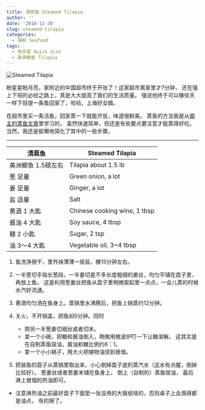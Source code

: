 ```yaml
---
title: 清蒸鱼 Steamed Tilapia
author: ''
date: '2018-12-30'
slug: steamed-tilapia
categories:
  - 海鲜 Seafood
tags:
  - 快手菜 Quick dish
  - 美洲鲫鱼 Tilapia
---
```

![Steamed Tilapia](/img/2018-12-24-steamed-tilapia.jpg)

盼星星盼月亮，家附近的中国超市终于开张了！这家超市离家里才7分钟，
还在强上下班的必经之路上，真是大大提高了我们的生活质量。
强说他终于可以像徐天一样下班提一条鱼回家了，哈哈，上海好女婿。

在超市里买一条活鱼，回家蒸一下就能开饭，味道很鲜美。
蒸鱼的方法我是从[阁主的蒸鱼文章](http://www.yuleshow.com/?p=558)里学习的，
虽然快速简单，但还是有些要点要注意才能蒸得好吃。
当然，我还是偷懒地简化了其中的一些步骤。

---
|清蒸鱼                                 |Steamed Tilapia              |
|---------------------------------------|-----------------------------|
|美洲鲫鱼 1.5磅左右                     |Tilapia about 1.5 lb         |
|葱 足量                                |Green onion, a lot           |
|姜 足量                                |Ginger, a lot                |
|盐 适量                                |Salt                         |
|黄酒 1 大匙                            |Chinese cooking wine, 1 tbsp |
|酱油 4 大匙                            |Soy sauce, 4 tbsp            |
|糖 2 小匙                              |Sugar, 2 tsp                 |
|油 3～4 大匙                           |Vegetable oil, 3~4 tbsp      |

1. 鱼洗净擦干，里外抹薄薄一层盐，腌15分钟左右。

2. 一半葱切手指长葱段，一半姜切差不多长度粗细的姜丝，均匀平铺在盘子里，再放上鱼。
这是利用葱姜丝把鱼从盘子里稍微架起里一点点，一会儿蒸的时候水汽好流通。

3. 黄酒均匀洒在鱼身上。蒸锅里水沸腾后，把鱼上锅蒸约12分钟。

4. 关火，不开锅盖，把鱼焖5分钟。同时
    - 把另一半葱姜切细丝或者切末。
    - 拿一个小碗，把糖和酱油倒入，稍微用微波炉叮一下让糖溶解。
      这其实是在自制蒸鱼豉油，酱油和糖比例约6：1。
    - 拿一个小小锅子，用大火把植物油烧到冒烟。
    
5. 把装鱼的盘子从蒸锅里取出来，小心倒掉盘子底的蒸汽水（这水有点腥，倒掉比较好）。
   葱姜丝或者葱姜末铺在鱼身上， 倒上（自制的）蒸鱼豉油， 最后淋上冒烟的热油即可。

* 注意淋热油之前最好盘子下面垫一张没用的大报纸啥的，否则桌子上会溅得都是油点，
  有的擦了。


